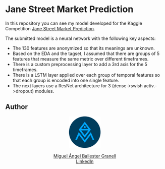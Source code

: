 # Jane Street Market Prediction

In this repository you can see my model developed for the Kaggle Competition [Jane Street Market Prediction](https://www.kaggle.com/c/jane-street-market-prediction).

The submitted model is a neural network with the following key aspects:
  * The 130 features are anonymized so that its meanings are unknown.
  * Based on the EDA and the tagset, I assumed that there are groups of 5 features that measure the same metric over different timeframes.
  * There is a custom preprocessing layer to add a 3rd axis for the 5 timeframes.
  * There is a LSTM layer applied over each group of temporal features so that each group is encoded into one single feature.
  * The next layers use a ResNet architecture for 3 (dense->swish activ.->dropout) modules.

## Author

<p align="center">
  <img  src="img/avatar_500_round.png" width="100">
</p>
<p align="center">
    <a href="https://github.com/miguelangelbg">Miguel Ángel Ballester Granell</a>
    <br>
    <a href="https://www.linkedin.com/in/miguelangelballestergranell/">LinkedIn</a>
</p>
